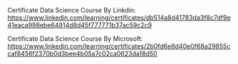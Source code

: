 Certificate Data Science Course By Linkdin: https://www.linkedin.com/learning/certificates/db514a8d41783da3f8c7df9e41eaca998ebe64914d8d45f777771b37ac59c2c9 


Certificate Data Science Course By Microsoft: https://www.linkedin.com/learning/certificates/2b0fd6e8d40e0f68a29855ccaf8456f2370b0d3bee4b05a7c02ca0623da18d50
